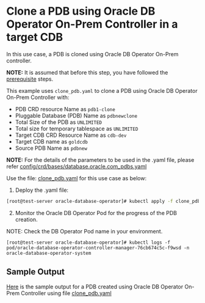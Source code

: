 # Clone a PDB using Oracle DB Operator On-Prem Controller in a target CDB

In this use case, a PDB is cloned using Oracle DB Operator On-Prem controller.

**NOTE:** It is assumed that before this step, you have followed the [prerequisite](./../README.md#prerequsites-to-manage-pdb-life-cycle-using-oracle-db-operator-on-prem-database-controller) steps.

This example uses `clone_pdb.yaml` to clone a PDB using Oracle DB Operator On-Prem Controller with:

- PDB CRD resource Name as `pdb1-clone`
- Pluggable Database (PDB) Name as `pdbnewclone`
- Total Size of the PDB as `UNLIMITED`
- Total size for temporary tablespace as `UNLIMITED`
- Target CDB CRD Resource Name as `cdb-dev`
- Target CDB name as `goldcdb`
- Source PDB Name as `pdbnew`

**NOTE:** For the details of the parameters to be used in the .yaml file, please refer [config/crd/bases/database.oracle.com_pdbs.yaml](../../../config/crd/bases/database.oracle.com_pdbs.yaml)

Use the file: [clone_pdb.yaml](./clone_pdb.yaml) for this use case as below:

1. Deploy the .yaml file:
```sh
[root@test-server oracle-database-operator]# kubectl apply -f clone_pdb.yaml
```

2. Monitor the Oracle DB Operator Pod for the progress of the PDB creation.

NOTE: Check the DB Operator Pod name in your environment.

```
[root@test-server oracle-database-operator]# kubectl logs -f pod/oracle-database-operator-controller-manager-76cb674c5c-f9wsd -n oracle-database-operator-system
```

## Sample Output

[Here](./clone_pdb.log) is the sample output for a PDB created using Oracle DB Operator On-Prem Controller using file [clone_pdb.yaml](./clone_pdb.yaml)
